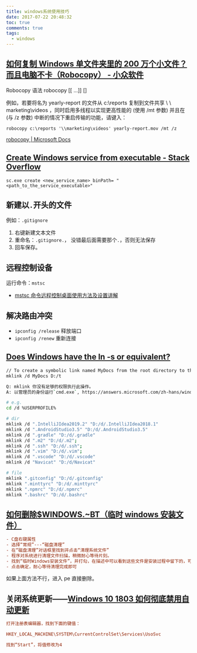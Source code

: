 ```yaml
---
title: windows系统使用技巧
date: 2017-07-22 20:48:32
toc: true
comments: true
tags:
  - windows
---
```


## [如何复制 Windows 单文件夹里的 200 万个小文件？而且电脑不卡（Robocopy） - 小众软件](https://www.appinn.com/windows-robocopy/)

Robocopy
语法 robocopy <source> <destination> [<file>[ ...]] [<options>]

例如，若要将名为 yearly-report 的文件从 c:\reports 复制到文件共享 \ \ marketing\videos ，同时启用多线程以实现更高性能的 (使用 /mt 参数) 并且在 (与 /z 参数) 中断的情况下重启传输的功能，请键入：

```
robocopy c:\reports '\\marketing\videos' yearly-report.mov /mt /z
```

[robocopy | Microsoft Docs](https://docs.microsoft.com/zh-cn/windows-server/administration/windows-commands/robocopy)

## [Create Windows service from executable - Stack Overflow](https://stackoverflow.com/questions/3582108/create-windows-service-from-executable)

```
sc.exe create <new_service_name> binPath= "<path_to_the_service_executable>"
```

## 新建以`.`开头的文件

例如：`.gitignore`

1. 右键新建文本文件
2. 重命名：`.gitignore.`， 没错最后面需要那个`.`，否则无法保存
3. 回车保存。

## 远程控制设备

运行命令：`mstsc`

- [mstsc 命令远程控制桌面使用方法及设置讲解](http://www.ittribalwo.com/article/2600.html)

## 解决路由冲突

- `ipconfig /release` 释放端口
- `ipconfig /renew` 重新连接

## [Does Windows have the ln -s or equivalent?](https://superuser.com/questions/182553/does-windows-have-the-ln-s-or-equivalent)

```sh
// To create a symbolic link named MyDocs from the root directory to the \Users\User1\Documents directory, type:
mklink /d MyDocs D:/t
```

```sh
Q: mklink 你没有足够的权限执行此操作。
A: 以管理员的身份运行`cmd.exe`, https://answers.microsoft.com/zh-hans/windows/forum/windows_10-files-winpc/win10/8df12869-96f4-4cd1-a914-355e908a6015

```

```sh
# e.g.
cd /d %USERPROFILE%

# dir
mklink /d ".IntelliJIdea2019.2" "D:/d/.IntelliJIdea2018.1"
mklink /d ".AndroidStudio3.5" "D:/d/.AndroidStudio3.5"
mklink /d ".gradle" "D:/d/.gradle"
mklink /d ".m2" "D:/d/.m2";
mklink /d ".ssh" "D:/d/.ssh";
mklink /d ".vim" "D:/d/.vim";
mklink /d ".vscode" "D:/d/.vscode"
mklink /d "Navicat" "D:/d/Navicat"

# file
mklink ".gitconfig" "D:/d/.gitconfig"
mklink ".minttyrc" "D:/d/.minttyrc"
mklink ".npmrc" "D:/d/.npmrc"
mklink ".bashrc" "D:/d/.bashrc"
```

## [如何删除$WINDOWS.~BT（临时 windows 安装文件）](https://jingyan.baidu.com/article/f0e83a25a691ae22e59101c1.html)

```ini
- C盘右键属性
- 选择“常规”---“磁盘清理”
- 在“磁盘清理”对话框里找到并点击“清理系统文件”
- 程序对系统进行清理文件扫描，稍微耐心等待片刻。
- 找到“临时Windows安装文件”，并打勾，在描述中可以看到这些文件是安装过程中留下的，可以安全删除
- 点击确定，耐心等待清理完成即可
```

如果上面方法不行，进入 pe 直接删除。

## 关闭系统更新——[Windows 10 1803 如何彻底禁用自动更新](http://www.mmxf.net/archives/1479.html)

```ini
打开注册表编辑器，找到下面的键值：

HKEY_LOCAL_MACHINE\SYSTEM\CurrentControlSet\Services\UsoSvc

找到“Start”，将值修改为4
```
